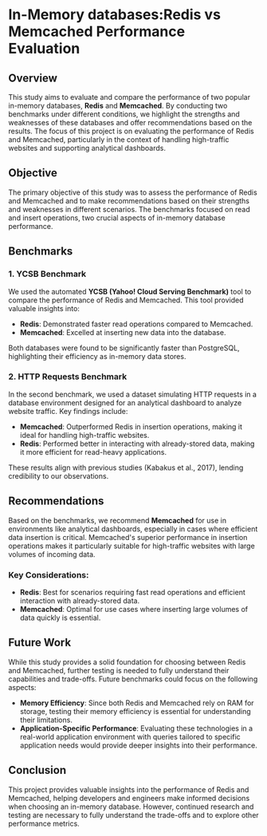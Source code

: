# In-Memory databases:Redis vs Memcached Performance Evaluation

## Overview
This study aims to evaluate and compare the performance of two popular in-memory databases, **Redis** and **Memcached**. By conducting two benchmarks under different conditions, we highlight the strengths and weaknesses of these databases and offer recommendations based on the results. The focus of this project is on evaluating the performance of Redis and Memcached, particularly in the context of handling high-traffic websites and supporting analytical dashboards.

## Objective
The primary objective of this study was to assess the performance of Redis and Memcached and to make recommendations based on their strengths and weaknesses in different scenarios. The benchmarks focused on read and insert operations, two crucial aspects of in-memory database performance.

## Benchmarks

### 1. **YCSB Benchmark**
We used the automated **YCSB (Yahoo! Cloud Serving Benchmark)** tool to compare the performance of Redis and Memcached. This tool provided valuable insights into:

- **Redis**: Demonstrated faster read operations compared to Memcached.
- **Memcached**: Excelled at inserting new data into the database.

Both databases were found to be significantly faster than PostgreSQL, highlighting their efficiency as in-memory data stores.

### 2. **HTTP Requests Benchmark**
In the second benchmark, we used a dataset simulating HTTP requests in a database environment designed for an analytical dashboard to analyze website traffic. Key findings include:

- **Memcached**: Outperformed Redis in insertion operations, making it ideal for handling high-traffic websites.
- **Redis**: Performed better in interacting with already-stored data, making it more efficient for read-heavy applications.

These results align with previous studies (Kabakus et al., 2017), lending credibility to our observations.

## Recommendations
Based on the benchmarks, we recommend **Memcached** for use in environments like analytical dashboards, especially in cases where efficient data insertion is critical. Memcached's superior performance in insertion operations makes it particularly suitable for high-traffic websites with large volumes of incoming data.

### Key Considerations:
- **Redis**: Best for scenarios requiring fast read operations and efficient interaction with already-stored data.
- **Memcached**: Optimal for use cases where inserting large volumes of data quickly is essential.

## Future Work
While this study provides a solid foundation for choosing between Redis and Memcached, further testing is needed to fully understand their capabilities and trade-offs. Future benchmarks could focus on the following aspects:

- **Memory Efficiency**: Since both Redis and Memcached rely on RAM for storage, testing their memory efficiency is essential for understanding their limitations.
- **Application-Specific Performance**: Evaluating these technologies in a real-world application environment with queries tailored to specific application needs would provide deeper insights into their performance.

## Conclusion
This project provides valuable insights into the performance of Redis and Memcached, helping developers and engineers make informed decisions when choosing an in-memory database. However, continued research and testing are necessary to fully understand the trade-offs and to explore other performance metrics.

